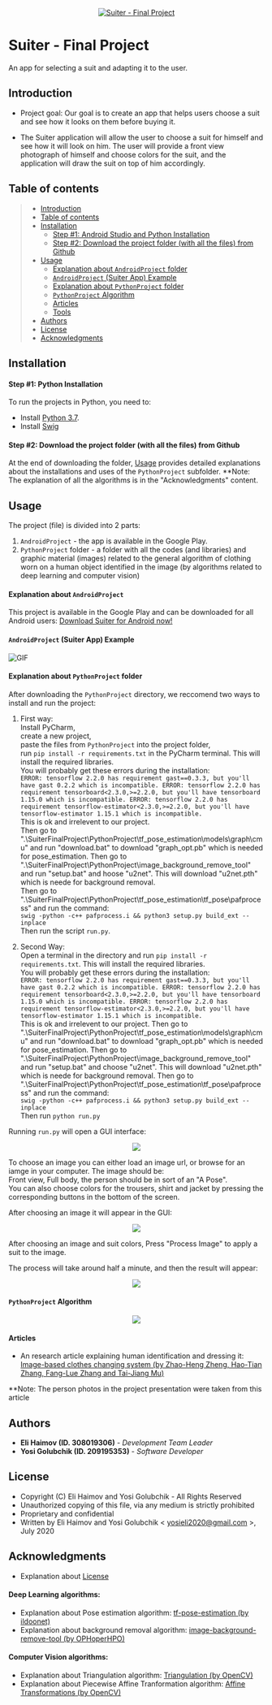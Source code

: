 <p align="center">
   <a href="https://github.com/JosephGolubchik/SuiterFinalProject">
   <img src="https://github.com/JosephGolubchik/SuiterFinalProject/blob/master/Pictures%20to%20README/logo_small.png" title="Suiter - Final Project" alt="Suiter - Final Project">
</a>
   </p>

# Suiter - Final Project

An app for selecting a suit and adapting it to the user.


## Introduction

 * Project goal: Our goal is to create an app that helps users choose a suit and see how it looks on them before buying it.

 * The Suiter application will allow the user to choose a suit for himself and see how it will look on him. The user will provide a front view photograph of himself and 
   choose colors for the suit, and the application will draw the suit on top of him accordingly.


## Table of contents

> * [Introduction](#introduction)
> * [Table of contents](#table-of-contents)
> * [Installation](#installation)
>   * [Step #1: Android Studio and Python Installation](#step-1-android-studio-and-python-installation)
>   * [Step #2: Download the project folder (with all the files) from Github](#step-2-download-the-project-folder-with-all-the-files-from-github)
> * [Usage](#usage)
>   * [Explanation about ` AndroidProject ` folder](#explanation-about-androidproject-folder)
>   * [` AndroidProject ` (Suiter App) Example](#androidproject-suiter-app-example)
>   * [Explanation about ` PythonProject ` folder](#explanation-about-pythonproject-folder)
>   * [` PythonProject ` Algorithm](#pythonproject-algorithm)
>   * [Articles](#articles)
>   * [Tools](#tools)
> * [Authors](#authors)
> * [License](#license)
> * [Acknowledgments](#acknowledgments)


## Installation


#### Step #1: Python Installation

To run the projects in Python, you need to:
 * Install [Python 3.7](https://www.python.org/downloads/).
 * Install [Swig](http://www.swig.org/download.html)
 
 
 #### Step #2: Download the project folder (with all the files) from Github
 
 At the end of downloading the folder, [Usage](#usage) provides detailed explanations about the installations and uses of the ` PythonProject ` subfolder.
**Note: The explanation of all the algorithms is in the "Acknowledgments" content.


## Usage

The project (file) is divided into 2 parts:
1. ` AndroidProject ` - the app is available in the Google Play.
2. ` PythonProject ` folder - a folder with all the codes (and libraries) and graphic material (images) related to the general algorithm of clothing worn on a human object identified in the image (by algorithms related to deep learning and computer vision)


#### Explanation about ` AndroidProject `

This project is available in the Google Play and can be downloaded for all Android users:
[Download Suiter for Android now!](https://play.google.com/store/apps/details?id=com.suiter.suiterprototype)


#### ` AndroidProject ` (Suiter App) Example

![GIF](https://github.com/elihaimov1992/Suiter-Final-Project/blob/master/Pictures%20to%20README/AndroidPictures/suiter_video_gif_1.gif)


#### Explanation about ` PythonProject ` folder

After downloading the ` PythonProject ` directory, we reccomend two ways to install and run the project:<br>
1. First way: <br>
Install PyCharm,<br>
create a new project,<br>
paste the files from ` PythonProject ` into the project folder,<br>
run `pip install -r requirements.txt` in the PyCharm terminal. This will install the required libraries.<br>
You will probably get these errors during the installation:<br>
` ERROR: tensorflow 2.2.0 has requirement gast==0.3.3, but you'll have gast 0.2.2 which is incompatible.
ERROR: tensorflow 2.2.0 has requirement tensorboard<2.3.0,>=2.2.0, but you'll have tensorboard 1.15.0 which is incompatible.
ERROR: tensorflow 2.2.0 has requirement tensorflow-estimator<2.3.0,>=2.2.0, but you'll have tensorflow-estimator 1.15.1 which is incompatible. `<br>
This is ok and irrelevent to our project.<br>
Then go to ".\SuiterFinalProject\PythonProject\tf_pose_estimation\models\graph\cmu" and run "download.bat" to download "graph_opt.pb" which is needed for pose_estimation.
Then go to ".\SuiterFinalProject\PythonProject\image_background_remove_tool" and run "setup.bat" and hoose "u2net". This will download "u2net.pth" which is neede for background removal.<br>
Then go to ".\SuiterFinalProject\PythonProject\tf_pose_estimation\tf_pose\pafprocess" and run the command:<br>
`swig -python -c++ pafprocess.i && python3 setup.py build_ext --inplace`<br>
Then run the script `run.py`.

2. Second Way: <br>
Open a terminal in the directory and run `pip install -r requirements.txt`. This will install the required libraries.<br>
You will probably get these errors during the installation:<br>
` ERROR: tensorflow 2.2.0 has requirement gast==0.3.3, but you'll have gast 0.2.2 which is incompatible.
ERROR: tensorflow 2.2.0 has requirement tensorboard<2.3.0,>=2.2.0, but you'll have tensorboard 1.15.0 which is incompatible.
ERROR: tensorflow 2.2.0 has requirement tensorflow-estimator<2.3.0,>=2.2.0, but you'll have tensorflow-estimator 1.15.1 which is incompatible. `<br>
This is ok and irrelevent to our project.
Then go to ".\SuiterFinalProject\PythonProject\tf_pose_estimation\models\graph\cmu" and run "download.bat" to download "graph_opt.pb" which is needed for pose_estimation.
Then go to ".\SuiterFinalProject\PythonProject\image_background_remove_tool" and run "setup.bat" and choose "u2net". This will download "u2net.pth" which is neede for background removal.
Then go to ".\SuiterFinalProject\PythonProject\tf_pose_estimation\tf_pose\pafprocess" and run the command:<br>
`swig -python -c++ pafprocess.i && python3 setup.py build_ext --inplace`<br>
Then run `python run.py`

Running `run.py` will open a GUI interface:<br>
<p align="center">
   <img src="https://github.com/elihaimov1992/Suiter-Final-Project/blob/master/Pictures%20to%20README/PythonPictures/empty_gui.PNG?raw=true"><br>
</p>
To choose an image you can either load an image url, or browse for an iamge in your computer. The image should be: <br>
Front view, Full body, the person should be in sort of an "A Pose".<br>
You can also choose colors for the trousers, shirt and jacket by pressing the corresponding buttons in the bottom of the screen.<br>

After choosing an image it will appear in the GUI:<br>
<p align="center">
   <img src="https://github.com/elihaimov1992/Suiter-Final-Project/blob/master/Pictures%20to%20README/PythonPictures/image_gui.PNG?raw=true"><br>
</p>
After choosing an image and suit colors, Press "Process Image" to apply a suit to the image.<br>

The process will take around half a minute, and then the result will appear:<br>
<p align="center">
   <img src="https://github.com/elihaimov1992/Suiter-Final-Project/blob/master/Pictures%20to%20README/PythonPictures/result_gui.PNG?raw=true"><br>
</p>


#### ` PythonProject ` Algorithm

<p align="center">
   <img src="https://github.com/elihaimov1992/Suiter-Final-Project/blob/master/Pictures%20to%20README/PythonPictures/steps_v2.png?raw=true"><br>
</p>


#### Articles
* An research article explaining human identification and dressing it: 
[Image-based clothes changing system (by Zhao-Heng Zheng, Hao-Tian Zhang, Fang-Lue Zhang and Tai-Jiang Mu)](https://link.springer.com/content/pdf/10.1007/s41095-017-0084-6.pdf)

**Note: The person photos in the project presentation were taken from this article


## Authors

* **Eli Haimov (ID. 308019306)** - *Development Team Leader*
* **Yosi Golubchik (ID. 209195353)** - *Software Developer*


## License

* Copyright (C) Eli Haimov and Yosi Golubchik - All Rights Reserved
* Unauthorized copying of this file, via any medium is strictly prohibited
* Proprietary and confidential
* Written by Eli Haimov and Yosi Golubchik < yosieli2020@gmail.com >, July 2020


## Acknowledgments

* Explanation about [License](https://softwareengineering.stackexchange.com/questions/68134/best-existing-license-for-closed-source-code)


#### Deep Learning algorithms:
* Explanation about Pose estimation algorithm: [tf-pose-estimation (by ildoonet)](https://github.com/ildoonet/tf-pose-estimation)
* Explanation about background removal algorithm: [image-background-remove-tool (by OPHoperHPO)](https://github.com/OPHoperHPO/image-background-remove-tool)

#### Computer Vision algorithms:
* Explanation about Triangulation algorithm: [Triangulation (by OpenCV)](https://docs.opencv.org/3.4/d0/dbd/group__triangulation.html)
* Explanation about Piecewise Affine Tranformation algorithm: [Affine Transformations (by OpenCV)](https://docs.opencv.org/3.4/d4/d61/tutorial_warp_affine.html)

